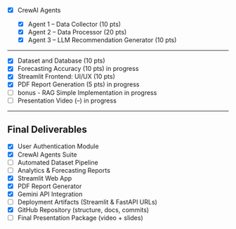 - [x] CrewAI Agents

  - [x] Agent 1 – Data Collector (10 pts)
  - [x] Agent 2 – Data Processor (20 pts)
  - [x] Agent 3 – LLM Recommendation Generator (10 pts)

<hr/>

- [x] Dataset and Database (10 pts)
- [x] Forecasting Accuracy (10 pts) in progress
- [x] Streamlit Frontend: UI/UX (10 pts)
- [x] PDF Report Generation (5 pts) in progress
- [ ] bonus - RAG Simple Implementation  in progress
- [ ] Presentation Video (–) in progress

<hr/>

## Final Deliverables
- [x] User Authentication Module
- [x] CrewAI Agents Suite
- [ ] Automated Dataset Pipeline
- [ ] Analytics & Forecasting Reports
- [x] Streamlit Web App
- [x] PDF Report Generator
- [x] Gemini API Integration
- [ ] Deployment Artifacts (Streamlit & FastAPI URLs)
- [x] GitHub Repository (structure, docs, commits)
- [ ] Final Presentation Package (video + slides)
